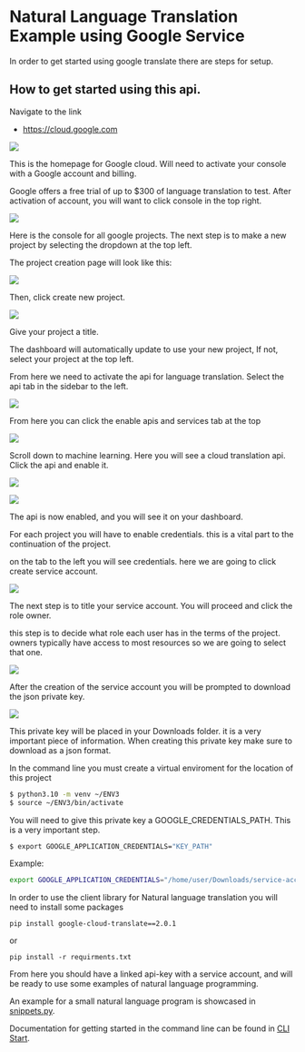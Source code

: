 # Natural Language Translation Example using Google Service

In order to get started using google translate there are steps for
setup.

## How to get started using this api.

Navigate to the link

* <https://cloud.google.com>

![](images/g1.png)

This is the homepage for Google cloud. Will need to activate your
console with a Google account and billing.

Google offers a free trial of up to $300 of language translation to
test. After activation of account, you will want to click console in
the top right.

![](images/g2.png)

Here is the console for all google projects.  The next step is to make
a new project by selecting the dropdown at the top left.

The project creation page will look like this:

![](images/g3.png)

Then, click create new project.

![](images/g4.png)

Give your project a title.

The dashboard will automatically update to use your new project, If
not, select your project at the top left.

From here we need to activate the api for language translation.
Select the api tab in the sidebar to the left.

![](images/g5.png)


From here you can click the enable apis and services tab at the top

![](images/g6.png)


Scroll down to machine learning. Here you will see a cloud translation
api.  Click the api and enable it.

![](images/g7.png)


![](images/g8.png)

The api is now enabled, and you will see it on your dashboard.

For each project you will have to enable credentials. this is a vital
part to the continuation of the project.

on the tab to the left you will see credentials. here we are going to
click create service account.

![](images/g9.png)

The next step is to title your service account.
You will proceed and click the role owner. 

this step is to decide what role each user has in the terms of the
project. owners typically have access to most resources so we are
going to select that one.


![](images/g10.png)

After the creation of the service account you will be prompted to
download the json private key.


![](images/g11.png)

This private key will be placed in your Downloads folder.  it is a
very important piece of information. When creating this private key
make sure to download as a json format.

In the command line you must create a virtual enviroment for the
location of this project

```bash
$ python3.10 -m venv ~/ENV3
$ source ~/ENV3/bin/activate
```

You will need to give this private key a GOOGLE_CREDENTIALS_PATH. This is a very important step.

```bash
$ export GOOGLE_APPLICATION_CREDENTIALS="KEY_PATH"
```

Example:

```bash
export GOOGLE_APPLICATION_CREDENTIALS="/home/user/Downloads/service-account-file.json"
```

In order to use the client library for Natural language translation
you will need to install some packages


```
pip install google-cloud-translate==2.0.1
```

or
```
pip install -r requirments.txt
```


From here you should have a linked api-key with a service account, and
will be ready to use some examples of natural language programming.


An example for a small natural language program is showcased in
[snippets.py](../snippets.py).


Documentation for getting started in the command line can be found in
[CLI Start](README-cli.md).



